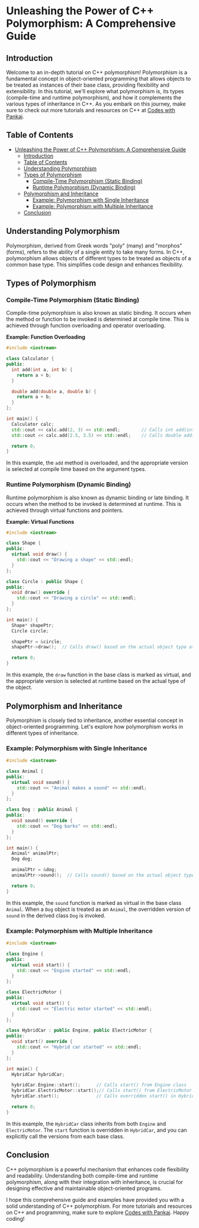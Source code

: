 # Unleashing the Power of C++ Polymorphism: A Comprehensive Guide

## Introduction

Welcome to an in-depth tutorial on C++ polymorphism! Polymorphism is a fundamental concept in object-oriented programming that allows objects to be treated as instances of their base class, providing flexibility and extensibility. In this tutorial, we'll explore what polymorphism is, its types (compile-time and runtime polymorphism), and how it complements the various types of inheritance in C++. As you embark on this journey, make sure to check out more tutorials and resources on C++ at [Codes with Pankaj](http://www.codeswithpankaj.com).

## Table of Contents

- [Unleashing the Power of C++ Polymorphism: A Comprehensive Guide](#unleashing-the-power-of-c-polymorphism-a-comprehensive-guide)
  - [Introduction](#introduction)
  - [Table of Contents](#table-of-contents)
  - [Understanding Polymorphism](#understanding-polymorphism)
  - [Types of Polymorphism](#types-of-polymorphism)
    - [Compile-Time Polymorphism (Static Binding)](#compile-time-polymorphism-static-binding)
    - [Runtime Polymorphism (Dynamic Binding)](#runtime-polymorphism-dynamic-binding)
  - [Polymorphism and Inheritance](#polymorphism-and-inheritance)
    - [Example: Polymorphism with Single Inheritance](#example-polymorphism-with-single-inheritance)
    - [Example: Polymorphism with Multiple Inheritance](#example-polymorphism-with-multiple-inheritance)
  - [Conclusion](#conclusion)

## Understanding Polymorphism

Polymorphism, derived from Greek words "poly" (many) and "morphos" (forms), refers to the ability of a single entity to take many forms. In C++, polymorphism allows objects of different types to be treated as objects of a common base type. This simplifies code design and enhances flexibility.

## Types of Polymorphism

### Compile-Time Polymorphism (Static Binding)

Compile-time polymorphism is also known as static binding. It occurs when the method or function to be invoked is determined at compile time. This is achieved through function overloading and operator overloading.

**Example: Function Overloading**

```cpp
#include <iostream>

class Calculator {
public:
  int add(int a, int b) {
    return a + b;
  }

  double add(double a, double b) {
    return a + b;
  }
};

int main() {
  Calculator calc;
  std::cout << calc.add(2, 3) << std::endl;        // Calls int add(int, int)
  std::cout << calc.add(2.5, 3.5) << std::endl;    // Calls double add(double, double)

  return 0;
}
```

In this example, the `add` method is overloaded, and the appropriate version is selected at compile time based on the argument types.

### Runtime Polymorphism (Dynamic Binding)

Runtime polymorphism is also known as dynamic binding or late binding. It occurs when the method to be invoked is determined at runtime. This is achieved through virtual functions and pointers.

**Example: Virtual Functions**

```cpp
#include <iostream>

class Shape {
public:
  virtual void draw() {
    std::cout << "Drawing a shape" << std::endl;
  }
};

class Circle : public Shape {
public:
  void draw() override {
    std::cout << "Drawing a circle" << std::endl;
  }
};

int main() {
  Shape* shapePtr;
  Circle circle;

  shapePtr = &circle;
  shapePtr->draw();  // Calls draw() based on the actual object type at runtime

  return 0;
}
```

In this example, the `draw` function in the base class is marked as virtual, and the appropriate version is selected at runtime based on the actual type of the object.

## Polymorphism and Inheritance

Polymorphism is closely tied to inheritance, another essential concept in object-oriented programming. Let's explore how polymorphism works in different types of inheritance.

### Example: Polymorphism with Single Inheritance

```cpp
#include <iostream>

class Animal {
public:
  virtual void sound() {
    std::cout << "Animal makes a sound" << std::endl;
  }
};

class Dog : public Animal {
public:
  void sound() override {
    std::cout << "Dog barks" << std::endl;
  }
};

int main() {
  Animal* animalPtr;
  Dog dog;

  animalPtr = &dog;
  animalPtr->sound();  // Calls sound() based on the actual object type at runtime

  return 0;
}
```

In this example, the `sound` function is marked as virtual in the base class `Animal`. When a `Dog` object is treated as an `Animal`, the overridden version of `sound` in the derived class `Dog` is invoked.

### Example: Polymorphism with Multiple Inheritance

```cpp
#include <iostream>

class Engine {
public:
  virtual void start() {
    std::cout << "Engine started" << std::endl;
  }
};

class ElectricMotor {
public:
  virtual void start() {
    std::cout << "Electric motor started" << std::endl;
  }
};

class HybridCar : public Engine, public ElectricMotor {
public:
  void start() override {
    std::cout << "Hybrid car started" << std::endl;
  }
};

int main() {
  HybridCar hybridCar;

  hybridCar.Engine::start();      // Calls start() from Engine class
  hybridCar.ElectricMotor::start();// Calls start() from ElectricMotor class
  hybridCar.start();              // Calls overridden start() in HybridCar class

  return 0;
}
```

In this example, the `HybridCar` class inherits from both `Engine` and `ElectricMotor`. The `start` function is overridden in `HybridCar`, and you can explicitly call the versions from each base class.

## Conclusion

C++ polymorphism is a powerful mechanism that enhances code flexibility and readability. Understanding both compile-time and runtime polymorphism, along with their integration with inheritance, is crucial for designing effective and maintainable object-oriented programs.

I hope this comprehensive guide and examples have provided you with a solid understanding of C++ polymorphism. For more tutorials and resources on C++ and programming, make sure to explore [Codes with Pankaj](http://www.codeswithpankaj.com). Happy coding!